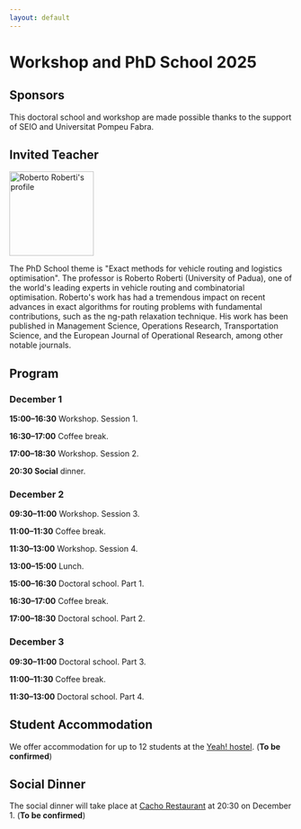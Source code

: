 ```yaml
---
layout: default
---
```


# Workshop and PhD School 2025

## Sponsors

This doctoral school and workshop are made possible thanks to the support of SEIO and Universitat Pompeu Fabra.

## Invited Teacher

<a href="/assets/Roberto_Roberti.jpeg"><img height="150px" src="/assets/Roberto_Roberti.jpeg" alt="Roberto Roberti's profile"/></a>

The PhD School theme is "Exact methods for vehicle routing and logistics optimisation".
The professor is Roberto Roberti (University of Padua), one of the world's leading experts in vehicle routing and combinatorial optimisation.
Roberto's work has had a tremendous impact on recent advances in exact algorithms for routing problems with fundamental contributions, such as the ng-path relaxation technique.
His work has been published in Management Science, Operations Research, Transportation Science, and the European Journal of Operational Research, among other notable journals.

## Program

### December 1

**15:00–16:30** Workshop. Session 1.

**16:30–17:00** Coffee break.

**17:00–18:30** Workshop. Session 2.

**20:30 Social** dinner.

### December 2

**09:30–11:00** Workshop. Session 3.

**11:00–11:30** Coffee break.

**11:30–13:00** Workshop. Session 4.

**13:00–15:00** Lunch.

**15:00–16:30** Doctoral school. Part 1.

**16:30–17:00** Coffee break.

**17:00–18:30** Doctoral school. Part 2.

### December 3

**09:30–11:00** Doctoral school. Part 3.

**11:00–11:30** Coffee break.

**11:30–13:00** Doctoral school. Part 4.

## Student Accommodation

We offer accommodation for up to 12 students at the [Yeah! hostel](https://yeahostels.com/). (**To be confirmed**)

## Social Dinner

The social dinner will take place at [Cacho Restaurant](https://wearecacho.com/) at 20:30 on December 1. (**To be confirmed**)